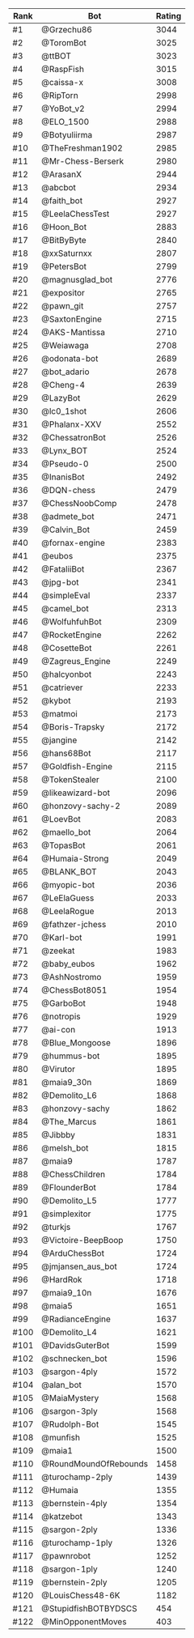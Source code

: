 Rank|Bot|Rating
---|---|---
#1|@Grzechu86|3044
#2|@ToromBot|3025
#3|@ttBOT|3023
#4|@RaspFish|3015
#5|@caissa-x|3008
#6|@RipTorn|2998
#7|@YoBot_v2|2994
#8|@ELO_1500|2988
#9|@Botyuliirma|2987
#10|@TheFreshman1902|2985
#11|@Mr-Chess-Berserk|2980
#12|@ArasanX|2944
#13|@abcbot|2934
#14|@faith_bot|2927
#15|@LeelaChessTest|2927
#16|@Hoon_Bot|2883
#17|@BitByByte|2840
#18|@xxSaturnxx|2807
#19|@PetersBot|2799
#20|@magnusglad_bot|2776
#21|@expositor|2765
#22|@pawn_git|2757
#23|@SaxtonEngine|2715
#24|@AKS-Mantissa|2710
#25|@Weiawaga|2708
#26|@odonata-bot|2689
#27|@bot_adario|2678
#28|@Cheng-4|2639
#29|@LazyBot|2629
#30|@lc0_1shot|2606
#31|@Phalanx-XXV|2552
#32|@ChessatronBot|2526
#33|@Lynx_BOT|2524
#34|@Pseudo-0|2500
#35|@InanisBot|2492
#36|@DQN-chess|2479
#37|@ChessNoobComp|2478
#38|@admete_bot|2471
#39|@Calvin_Bot|2459
#40|@fornax-engine|2383
#41|@eubos|2375
#42|@FataliiBot|2367
#43|@jpg-bot|2341
#44|@simpleEval|2337
#45|@camel_bot|2313
#46|@WolfuhfuhBot|2309
#47|@RocketEngine|2262
#48|@CosetteBot|2261
#49|@Zagreus_Engine|2249
#50|@halcyonbot|2243
#51|@catriever|2233
#52|@kybot|2193
#53|@matmoi|2173
#54|@Boris-Trapsky|2172
#55|@jangine|2142
#56|@hans68Bot|2117
#57|@Goldfish-Engine|2115
#58|@TokenStealer|2100
#59|@likeawizard-bot|2096
#60|@honzovy-sachy-2|2089
#61|@LoevBot|2083
#62|@maello_bot|2064
#63|@TopasBot|2061
#64|@Humaia-Strong|2049
#65|@BLANK_BOT|2043
#66|@myopic-bot|2036
#67|@LeElaGuess|2033
#68|@LeelaRogue|2013
#69|@fathzer-jchess|2010
#70|@Karl-bot|1991
#71|@zeekat|1983
#72|@baby_eubos|1962
#73|@AshNostromo|1959
#74|@ChessBot8051|1954
#75|@GarboBot|1948
#76|@notropis|1929
#77|@ai-con|1913
#78|@Blue_Mongoose|1896
#79|@hummus-bot|1895
#80|@Virutor|1895
#81|@maia9_30n|1869
#82|@Demolito_L6|1868
#83|@honzovy-sachy|1862
#84|@The_Marcus|1861
#85|@Jibbby|1831
#86|@melsh_bot|1815
#87|@maia9|1787
#88|@ChessChildren|1784
#89|@FlounderBot|1784
#90|@Demolito_L5|1777
#91|@simplexitor|1775
#92|@turkjs|1767
#93|@Victoire-BeepBoop|1750
#94|@ArduChessBot|1724
#95|@jmjansen_aus_bot|1724
#96|@HardRok|1718
#97|@maia9_10n|1676
#98|@maia5|1651
#99|@RadianceEngine|1637
#100|@Demolito_L4|1621
#101|@DavidsGuterBot|1599
#102|@schnecken_bot|1596
#103|@sargon-4ply|1572
#104|@alan_bot|1570
#105|@MaiaMystery|1568
#106|@sargon-3ply|1568
#107|@Rudolph-Bot|1545
#108|@munfish|1525
#109|@maia1|1500
#110|@RoundMoundOfRebounds|1458
#111|@turochamp-2ply|1439
#112|@Humaia|1355
#113|@bernstein-4ply|1354
#114|@katzebot|1343
#115|@sargon-2ply|1336
#116|@turochamp-1ply|1326
#117|@pawnrobot|1252
#118|@sargon-1ply|1240
#119|@bernstein-2ply|1205
#120|@LouisChess48-6K|1182
#121|@StupidfishBOTBYDSCS|454
#122|@MinOpponentMoves|403

